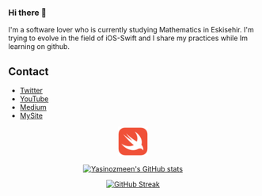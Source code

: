 ### Hi there 👋
I'm a software lover who is currently studying Mathematics in Eskisehir. I'm trying to evolve in the field of iOS-Swift and I share my practices while Im learning on github.

## Contact
- [Twitter](https://twitter.com/yasinozmeen)
- [YouTube](https://www.youtube.com/channel/UCo83UrmkpPxZXDCw-IkyBBw)
- [Medium](http://yasinozmeen.medium.com)
- [MySite](https://yasinozmeen.dev)

<div align="center">


  <p><a href="https://developer.apple.com/swift/" target="_blank" rel="noreferrer"> <img src="https://raw.githubusercontent.com/devicons/devicon/master/icons/swift/swift-original.svg" alt="swift" width="60" height="60"/> 
</a> </p>
  
  
  [![Yasinozmeen's GitHub stats](https://github-readme-stats.vercel.app/api?username=yasinozmeen&hide=contribs,prs,issues&show_icons=true&theme=radical&title_color=eace5f&bg_color=DEG,cf6856,8a528f&text_color=F8F8F8)](https://github.com/anuraghazra/github-readme-stats)
  
  [![GitHub Streak](http://github-readme-streak-stats.herokuapp.com?user=yasinozmeen&theme=monokai-metallian&hide_border=true&stroke=D4BE67&currStreakLabel=825487&sideLabels=DDDDDD&ring=825487&background=232323&currStreakNum=825487)](https://git.io/streak-stats)

<div>

